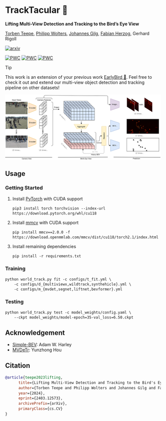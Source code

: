 # TrackTacular :octopus:

**Lifting Multi-View Detection and Tracking to the Bird’s Eye View**

[Torben Teepe](https://github.com/tteepe),
[Philipp Wolters](https://github.com/phi-wol),
[Johannes Gilg](https://github.com/Blueblue4),
[Fabian Herzog](https://github.com/fubel),
Gerhard Rigoll

[![arxiv](https://img.shields.io/badge/arXiv-2403.12573-red)](https://arxiv.org/abs/2403.12573)

[![PWC](https://img.shields.io/endpoint.svg?url=https://paperswithcode.com/badge/lifting-multi-view-detection-and-tracking-to/multi-object-tracking-on-wildtrack)](https://paperswithcode.com/sota/multi-object-tracking-on-wildtrack?p=lifting-multi-view-detection-and-tracking-to)
[![PWC](https://img.shields.io/endpoint.svg?url=https://paperswithcode.com/badge/lifting-multi-view-detection-and-tracking-to/multi-object-tracking-on-multiviewx)](https://paperswithcode.com/sota/multi-object-tracking-on-multiviewx?p=lifting-multi-view-detection-and-tracking-to)
[![PWC](https://img.shields.io/endpoint.svg?url=https://paperswithcode.com/badge/lifting-multi-view-detection-and-tracking-to/multiview-detection-on-multiviewx)](https://paperswithcode.com/sota/multiview-detection-on-multiviewx?p=lifting-multi-view-detection-and-tracking-to)

> [!TIP]
> This work is an extension of your previous work [EarlyBird  🦅](https://github.com/tteepe/EarlyBird).
> Feel free to check it out and extend our multi-view object detection and tracking pipeline on other datasets!

![Overview](./overview.svg)

## Usage

### Getting Started
1. Install [PyTorch](https://pytorch.org/get-started/locally/) with CUDA support
    ```shell
   pip3 install torch torchvision --index-url https://download.pytorch.org/whl/cu118
   ```
2. Install [mmcv](https://mmcv.readthedocs.io/en/latest/get_started/installation.html#install-with-pip) with CUDA support
   ```shell
   pip install mmcv==2.0.0 -f https://download.openmmlab.com/mmcv/dist/cu118/torch2.1/index.html
   ```
3. Install remaining dependencies
   ```shell
   pip install -r requirements.txt
   ```

### Training
```shell
python world_track.py fit -c configs/t_fit.yml \
    -c configs/d_{multiviewx,wildtrack,synthehicle}.yml \
    -c configs/m_{mvdet,segnet,liftnet,bevformer}.yml
```
### Testing
```shell
python world_track.py test -c model_weights/config.yaml \
    --ckpt model_weights/model-epoch=35-val_loss=6.50.ckpt
```

## Acknowledgement
- [Simple-BEV](https://simple-bev.github.io): Adam W. Harley
- [MVDeTr](https://github.com/hou-yz/MVDeTr): Yunzhong Hou

## Citation
```bibtex
@article{teepe2023lifting,
      title={Lifting Multi-View Detection and Tracking to the Bird's Eye View}, 
      author={Torben Teepe and Philipp Wolters and Johannes Gilg and Fabian Herzog and Gerhard Rigoll},
      year={2024},
      eprint={2403.12573},
      archivePrefix={arXiv},
      primaryClass={cs.CV}
}
```
